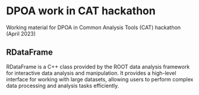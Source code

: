 # DPOA work in CAT hackathon

Working material for DPOA in Common Analysis Tools (CAT) hackathon (April 2023)

## RDataFrame

RDataFrame is a C++ class provided by the ROOT data analysis framework for interactive data analysis and manipulation. It provides a high-level interface for working with large datasets, allowing users to perform complex data processing and analysis tasks efficiently.